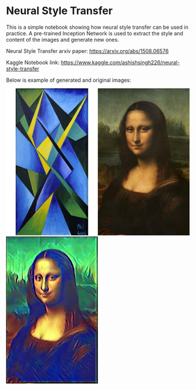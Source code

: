 # Neural Style Transfer

This is a simple notebook showing how neural style transfer can be used in practice.
A pre-trained Inception Network is used to extract the style and content of the images and generate new ones.

Neural Style Transfer arxiv paper: https://arxiv.org/abs/1508.06576

Kaggle Notebook link: https://www.kaggle.com/ashishsingh226/neural-style-transfer

Below is example of generated and original images:

<img src="/art-style.jpg" width="250" height="400"></img><img src="/mona_lisa.jpg" width ="250" height ="400"></img><img src="/generated_image.png" width="250" height="400"></img>
